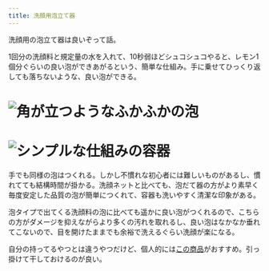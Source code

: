 ```yaml
---
title: 洗顔用泡立て器
---
```

洗顔用の泡立て器は良いぞって話。

1回分の洗顔料と規定量の水を入れて、10秒弱ほどシュコシュコやると、レモン1個分ぐらいの良い泡ができあがるという、簡単な仕組み。手に乗せてひっくり返しても落ちないような、良い泡ができる。

![](https://lh3.googleusercontent.com/D81TI4FsZsSjHLJdPlkNoZP3nkisLIP4Bzm6iLS3RBmmt3oHSXej_mnP7js2V_Eob5RYV2VnhO0asGnBWhPADcNjPV26GJzQdll7nut1TEsUWYXBR_lmmQG4BczDbHv4FWcd8HdWNdUbYgqLQPPOvT8q6asoR2Y25bdAiM5fPIefd4Wblj92HlszUOOb "角が立つようなふかふかの泡")
===================================================================================================================================================================================================================================================

![](https://lh5.googleusercontent.com/AuhjkUF8VhhHVc9eGVYeGWMzKPqU3bpxA6FlWo0dVphV2Sqo7yeSk9iFvYX0xWWtDBFwFD37e8aPGh6ao6aHwawM8gtp9I0dTp5ylY7XsF03UEl8LgTcF_hS8Sif3GpiElEINlv5gBtfw5XzG_olANF5iZoJDvkH9rZrmtdlyJxWh9JuMcvPOI9I0KRt "シンプルな仕組みの容器")
=================================================================================================================================================================================================================================================

手でも同様の泡はつくれる。しかし不慣れな初心者には難しいものがあるし、慣れてても結構時間が掛かる。洗顔ネットと比べても、泡だて器の方がより素早く毎度安定した品質の泡が簡単につくれて、容器も洗いやすく清潔な印象がある。

泡タイプで出てくる洗顔料の泡に比べても遥かに良い泡がつくれるので、こちらの方がダメージを抑えながらより多くの汚れを取れるし、良い泡はなかなか垂れてこないので、目を開けたままでも余裕で洗えるぐらい洗顔が楽になる。

自分の持ってるやつとは違うやつだけど、個人的には[この商品](https://www.amazon.co.jp/dp/B09KMP9GDN)がおすすめ。引っ掛けて干しておけるのが良い。
